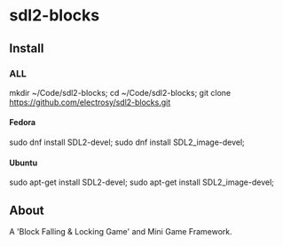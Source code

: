 # sdl2-blocks

## Install

### ALL

mkdir ~/Code/sdl2-blocks;
cd ~/Code/sdl2-blocks;
git clone <https://github.com/electrosy/sdl2-blocks.git>

#### Fedora

sudo dnf install SDL2-devel; sudo dnf install SDL2_image-devel;

#### Ubuntu

sudo apt-get install SDL2-devel; sudo apt-get install SDL2_image-devel;

## About

A 'Block Falling & Locking Game' and Mini Game Framework.
